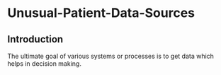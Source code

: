 # Unusual-Patient-Data-Sources

## Introduction
The ultimate goal of various systems or processes is to get data which helps in decision making.




